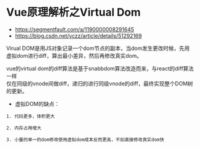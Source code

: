 # Vue原理解析之Virtual Dom

* https://segmentfault.com/a/1190000008291645
* https://blog.csdn.net/yczz/article/details/51292169


Virual DOM是用JS对象记录一个dom节点的副本，当dom发生更改时候，先用  
虚拟dom进行diff，算出最小差异，然后再修改真实dom。

vue的virtual dom的diff算法是基于snabbdom算法改造而来，与react的diff算法一样  
仅在同级的vnode间做diff，递归的进行同级vnode的diff，最终实现整个DOM树的更新。

* 虚拟DOM的缺点：

```
1. 代码更多，体积更大

2. 内存占用增大

3. 小量的单一的dom修改使用虚拟dom成本反而更高，不如直接修改真实dom快
```
